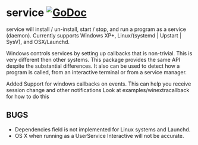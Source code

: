 # service [![GoDoc](https://godoc.org/github.com/fourcorelabs/service?status.svg)](https://godoc.org/github.com/fourcorelabs/service)

service will install / un-install, start / stop, and run a program as a service (daemon).
Currently supports Windows XP+, Linux/(systemd | Upstart | SysV), and OSX/Launchd.

Windows controls services by setting up callbacks that is non-trivial. This
is very different then other systems. This package provides the same API
despite the substantial differences.
It also can be used to detect how a program is called, from an interactive
terminal or from a service manager.

Added Support for windows callbacks on events. This can help you receive session change and other notifications
Look at examples/winextracallback for how to do this

## BUGS
 * Dependencies field is not implemented for Linux systems and Launchd.
 * OS X when running as a UserService Interactive will not be accurate.
